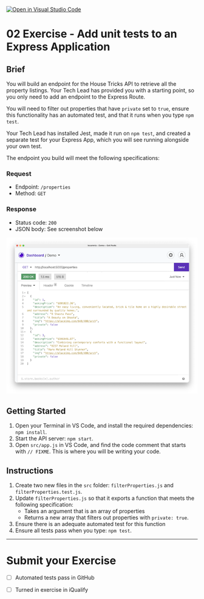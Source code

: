 [![Open in Visual Studio Code](https://classroom.github.com/assets/open-in-vscode-718a45dd9cf7e7f842a935f5ebbe5719a5e09af4491e668f4dbf3b35d5cca122.svg)](https://classroom.github.com/online_ide?assignment_repo_id=11056150&assignment_repo_type=AssignmentRepo)
# 02 Exercise - Add unit tests to an Express Application

## Brief

You will build an endpoint for the House Tricks API to retrieve all the property listings. Your Tech Lead has provided you with a starting point, so you only need to add an endpoint to the Express Route.

You will need to filter out properties that have `private` set to `true`, ensure this functionality has an automated test, and that it runs when you type `npm test`. 

Your Tech Lead has installed Jest, made it run on `npm test`, and created a separate test for your Express App, which you will see running alongside your own test.

The endpoint you build will meet the following specifications:

### Request

- Endpoint: `/properties`
- Method: `GET`

### Response 

- Status code: `200`
- JSON body: See screenshot below

![brief](docs/brief.png)

## Getting Started

1. Open your Terminal in VS Code, and install the required dependencies: `npm install`.
2. Start the API server: `npm start`.
3. Open `src/app.js` in VS Code, and find the code comment that starts with `// FIXME`. This is where you will be writing your code.

## Instructions

1. Create two new files in the `src` folder: `filterProperties.js` and `filterProperties.test.js`.
2. Update `filterProperties.js` so that it exports a function that meets the following specification:
   - Takes an argument that is an array of properties
   - Returns a new array that filters out properties with `private: true`.
3. Ensure there is an adequate automated test for this function
4. Ensure all tests pass when you type: `npm test`.

--- 

# Submit your Exercise

- [ ] Automated tests pass in GitHub
- [ ] Turned in exercise in iQualify

